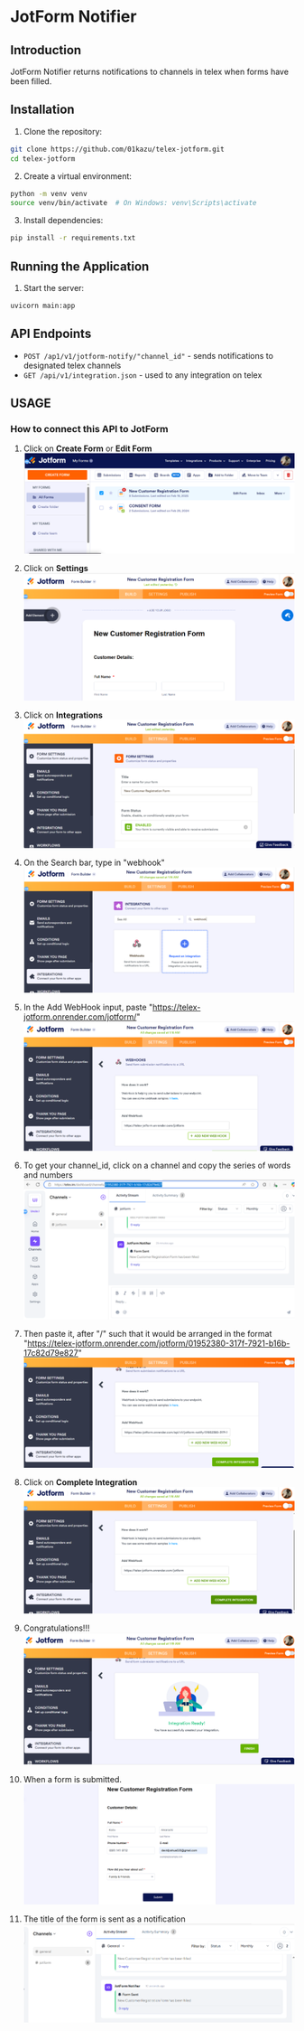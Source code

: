 # JotForm Notifier

## Introduction

JotForm Notifier returns notifications to channels in telex when forms have been filled.

## Installation

1. Clone the repository:

```bash
git clone https://github.com/01kazu/telex-jotform.git
cd telex-jotform
```

2. Create a virtual environment:

```bash
python -m venv venv
source venv/bin/activate  # On Windows: venv\Scripts\activate
```

3. Install dependencies:

```bash
pip install -r requirements.txt
```

## Running the Application

1. Start the server:

```bash
uvicorn main:app
```

## API Endpoints
- `POST /ap1/v1/jotform-notify/"channel_id"` - sends notifications to designated telex channels
- `GET /api/v1/integration.json` - used to any integration on telex

## USAGE
### How to connect this API to JotForm

1. Click on **Create Form** or **Edit Form**
![Step 1 image](images/step_1.png)


2. Click on **Settings**
![Step 2 image](images/step_2.png)


3. Click on **Integrations**
![Step 3 image](images/step_3.png) 


4. On the Search bar, type in "webhook"
![Step 4 image](images/step_4.png)


5. In the Add WebHook input, paste "https://telex-jotform.onrender.com/jotform/"
![Step 5 image](images/step_5.png)


6. To get your channel_id, click on a channel and copy the series of words and numbers
![Step 8 image](images/step_6.png)


7. Then paste it, after "/" such that it would be arranged in the format "https://telex-jotform.onrender.com/jotform/01952380-317f-7921-b16b-17c82d79e827"
![Step 8 image](images/step_7.png)


8. Click on **Complete Integration**
![Step 8 image](images/step_8.png)


9. Congratulations!!!
![Step 9 image](images/step_9.png)


10. When a form is submitted.
![Step 10 image](images/step_10.png)


11. The title of the form is sent as a notification
![Step 11 image](images/step_11.png)







